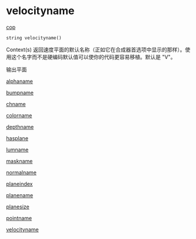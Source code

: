 # velocityname

[cop](../contexts/cop.html)

`string velocityname()`

Context(s) 返回速度平面的默认名称（正如它在合成器首选项中显示的那样）。使用这个名字而不是硬编码默认值可以使你的代码更容易移植。默认是 "V"。

输出平面

[alphaname](alphaname.html)

[bumpname](bumpname.html)

[chname](chname.html)

[colorname](colorname.html)

[depthname](depthname.html)

[hasplane](hasplane.html)

[lumname](lumname.html)

[maskname](maskname.html)

[normalname](normalname.html)

[planeindex](planeindex.html)

[planename](planename.html)

[planesize](planesize.html)

[pointname](pointname.html)

[velocityname](velocityname.html)
